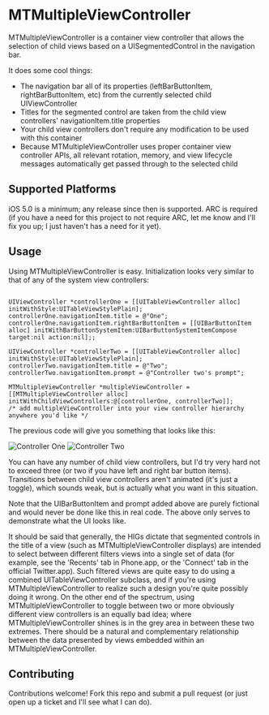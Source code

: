 # MTMultipleViewController

MTMultipleViewController is a container view controller that allows the
selection of child views based on a UISegmentedControl in the navigation bar.

It does some cool things:

* The navigation bar all of its properties (leftBarButtonItem, rightBarButtonItem, etc) from the currently selected child UIViewController
* Titles for the segmented control are taken from the child view controllers' navigationItem.title properties
* Your child view controllers don't require any modification to be used with this container
* Because MTMultipleViewController uses proper container view controller APIs, all relevant rotation, memory, and view lifecycle messages automatically get passed through to the selected child

## Supported Platforms

iOS 5.0 is a minimum; any release since then is supported. ARC is required (if you have a need
for this project to not require ARC, let me know and I'll fix you up;
I just haven't has a need for it yet).

## Usage

Using MTMultipleViewController is easy. Initialization looks very similar to
that of any of the system view controllers:

```

UIViewController *controllerOne = [[UITableViewController alloc] initWithStyle:UITableViewStylePlain];
controllerOne.navigationItem.title = @"One";
controllerOne.navigationItem.rightBarButtonItem = [[UIBarButtonItem alloc] initWithBarButtonSystemItem:UIBarButtonSystemItemCompose target:nil action:nil];;

UIViewController *controllerTwo = [[UITableViewController alloc] initWithStyle:UITableViewStylePlain];
controllerTwo.navigationItem.title = @"Two";
controllerTwo.navigationItem.prompt = @"Controller two's prompt";

MTMultipleViewController *multipleViewController = [[MTMultipleViewController alloc] initWithChildViewControllers:@[controllerOne, controllerTwo]];
/* add multipleViewController into your view controller hierarchy anywhere you'd like */

```

The previous code will give you something that looks like this:

![Controller One](http://mat.geeky.net/static/MTMultipleViewControllerOne.png)
![Controller Two](http://mat.geeky.net/static/MTMultipleViewControllerTwo.png)

You can have any number of child view controllers, but I'd try very hard not to 
exceed three (or two if you have left and right bar button items). Transitions 
between child view controllers aren't animated (it's just a toggle), which
sounds weak, but is actually what you want in this situation. 

Note that the UIBarButtonItem and prompt added above are purely fictional and
would never be done like this in real code. The above only serves to demonstrate
what the UI looks like. 

It should be said that generally, the HIGs dictate that segmented controls in the
title of a view (such as MTMultipleViewController displays) are intended to
select between different filters views into a single set of data (for example, see
the 'Recents' tab in Phone.app, or the 'Connect' tab in the official
Twitter.app). Such filtered views are quite easy to do using a combined
UITableViewController subclass, and if you're using MTMultipleViewController to
realize such a design you're quite possibly doing it wrong. On the other end of
the spectrum, using MTMultipleViewController to toggle between two or more
obviously different view controllers is an equally bad idea; where
MTMultipleViewController shines is in the grey area in between these two
extremes. There should be a natural and complementary relationship between the
data presented by views embedded within an MTMultipleViewController.

## Contributing

Contributions welcome! Fork this repo and submit a pull request (or just open up
a ticket and I'll see what I can do).
